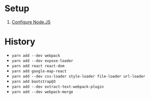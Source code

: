 # Setup

1. [Configure Node.JS](https://gist.github.com/japgolly/775314a0cb24e33653b059b8f8540250)


# History
* `yarn add --dev webpack`
* `yarn add --dev expose-loader`
* `yarn add react react-dom`
* `yarn add google-map-react`
* `yarn add --dev css-loader style-loader file-loader url-loader`
* `yarn add bootstrap@3`
* `yarn add --dev extract-text-webpack-plugin`
* `yarn add --dev webpack-merge`
